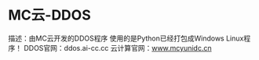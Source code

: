 # MC云-DDOS
描述：由MC云开发的DDOS程序 使用的是Python已经打包成Windows Linux程序！
DDOS官网：ddos.ai-cc.cc
云计算官网：www.mcyunidc.cn
